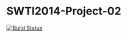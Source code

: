 SWTI2014-Project-02
===================
[![Build Status](https://travis-ci.org/SWTI2014/SWTI2014-Project-02.svg)](https://travis-ci.org/SWTI2014/SWTI2014-Project-02)
